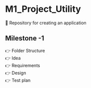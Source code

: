# M1_Project_Utility </br>
:pushpin: Repository for creating an application

## Milestone -1

:point_right: Folder Structure </br>
:point_right: Idea </br>
:point_right: Requirements </br>
:point_right: Design </br>
:point_right: Test plan
